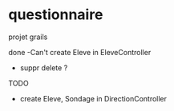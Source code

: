 # questionnaire
projet grails

done
-Can't create Eleve in EleveController
- suppr delete ?

TODO

- create Eleve, Sondage in DirectionController